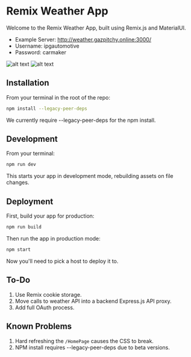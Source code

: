 # Remix Weather App

Welcome to the Remix Weather App, built using Remix.js and MaterialUI.

- Example Server: http://weather.gazpitchy.online:3000/
- Username: ipgautomotive
- Password: carmaker

![alt text](https://i.imgur.com/JiAL1Al.png)
![alt text](https://i.imgur.com/2UIFeG3.png)

## Installation

From your terminal in the root of the repo:

```sh
npm install --legacy-peer-deps
```

We currently require --legacy-peer-deps for the npm install.

## Development

From your terminal:

```sh
npm run dev
```

This starts your app in development mode, rebuilding assets on file changes.

## Deployment

First, build your app for production:

```sh
npm run build
```

Then run the app in production mode:

```sh
npm start
```

Now you'll need to pick a host to deploy it to.

## To-Do

1. Use Remix cookie storage.
2. Move calls to weather API into a backend Express.js API proxy.
3. Add full OAuth process.

## Known Problems

1. Hard refreshing the `/HomePage` causes the CSS to break.
2. NPM install requires --legacy-peer-deps due to beta versions.
